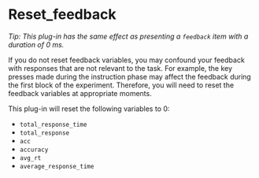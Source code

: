 # Reset_feedback

*Tip: This plug-in has the same effect as presenting a `feedback` item with a duration of 0 ms.*

If you do not reset feedback variables, you may confound your feedback with responses that are not relevant to the task. For example, the key presses made during the instruction phase may affect the feedback during
the first block of the experiment. Therefore, you will need to reset the feedback variables at appropriate moments.

This plug-in will reset the following variables to 0:

- `total_response_time`
- `total_response`
- `acc`
- `accuracy`
- `avg_rt`
- `average_response_time`


